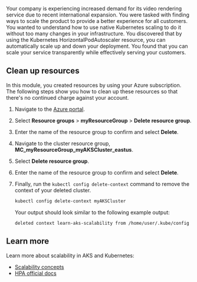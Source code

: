 Your company is experiencing increased demand for its video rendering service due to recent international expansion. You were tasked with finding ways to scale the product to provide a better experience for all customers. You wanted to understand how to use native Kubernetes scaling to do it without too many changes in your infrastructure. You discovered that by using the Kubernetes HorizontalPodAutoscaler resource, you can automatically scale up and down your deployment. You found that you can scale your service transparently while effectively serving your customers.

## Clean up resources

In this module, you created resources by using your Azure subscription. The following steps show you how to clean up these resources so that there's no continued charge against your account.

1. Navigate to the [Azure portal](https://portal.azure.com?azure-portal=true).
2. Select **Resource groups** > **myResourceGroup** > **Delete resource group**.
3. Enter the name of the resource group to confirm and select **Delete**.
4. Navigate to the cluster resource group, **MC_myResourceGroup_myAKSCluster_eastus**.
5. Select **Delete resource group**.
6. Enter the name of the resource group to confirm and select **Delete**.
7. Finally, run the `kubectl config delete-context` command to remove the context of your deleted cluster.

    ```bash
    kubectl config delete-context myAKSCluster
    ```

    Your output should look similar to the following example output:

    ```output
    deleted context learn-aks-scalability from /home/user/.kube/config
    ```

## Learn more

Learn more about scalability in AKS and Kubernetes:

- [Scalability concepts](/azure/aks/concepts-scale)
- [HPA official docs](https://kubernetes.io/docs/tasks/run-application/horizontal-pod-autoscale/)